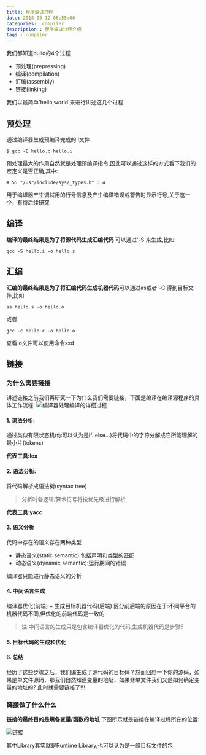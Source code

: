 ```yaml
---
title: 程序编译过程
date: 2018-05-12 08:55:06
categories:  compiler
description : 程序编译过程介绍
tags : compiler 
---
```


我们都知道build的4个过程

- 预处理(prepressing)
- 编译(compilation)
- 汇编(assembly)
- 链接(linking)

我们以最简单'hello,world'来进行讲述这几个过程

<!--more-->

## 预处理

通过编译器生成预编译完成的.i文件

```
$ gcc -E hello.c hello.i 
```

预处理最大的作用自然就是处理预编译指令,因此可以通过这样的方式看下我们的宏定义是否正确,其中:

```
# 55 "/usr/include/sys/_types.h" 3 4
```

用于编译器产生调试用的行号信息及产生编译错误或警告时显示行号,关于这一个，有待后续研究

## 编译

**编译的最终结果是为了将源代码生成汇编代码** 可以通过'-S'来生成,比如:

```
gcc -S hello.i -o hello.s
```

## 汇编

**汇编的最终结果是为了将汇编代码生成机器代码**可以通过as或者'-C'得到目标文件,比如:

```
as hello.s -o hello.o
```

或者

```
gcc -c hello.c -o hello.o
```

查看.o文件可以使用命令xxd

## 链接

### 为什么需要链接

讲述链接之前我们再研究一下为什么我们需要链接，下面是编译在编译源程序的具体工作流程: ![编译器处理编译的详细过程](https://pic.superbed.cn/item/5db93135bd461d945a58a928.png)

#### 1. 词法分析:

通过类似有限状态机(你可以认为是if..else...)将代码中的字符分解成它所能理解的最小片(tokens)

**代表工具:lex**

#### 2. 语法分析:

将代码解析成语法树(syntax tree)

> 分析时各逻辑/算术符号将按优先级进行解析

**代表工具:yacc**

#### 3. 语义分析

代码中存在的语义存在两种类型

- 静态语义(static semantic):包括声明和类型的匹配
- 动态语义(dynamic semantic):运行期间的错误

编译器只能进行静态语义的分析

#### 4. 中间语言生成

编译器优化(前端) + 生成目标机器代码(后端)
区分前后端的原因在于:不同平台的机器代码不同,但优化的前端代码是一致的

> 注:中间语言的生成只是包含编译器优化的代码,生成机器代码是步骤5

#### 5. 目标代码的生成和优化

#### 6. 总结

经历了这些步骤之后，我们编生成了源代码的目标码？然而回想一下你的源码，如果是单文件源码，那我们自然知道变量的地址，如果非单文件我们又是如何确定变量的地址的?
此时就需要链接了!!!

### 链接做了什么什么

**链接的最终目的是填各变量/函数的地址**
下图所示就是链接在编译过程所在的位置:

![链接](https://pic.superbed.cn/item/5db93167bd461d945a58ac53.png)

其中Library其实就是Runtime Library,也可以认为是一组目标文件的包
